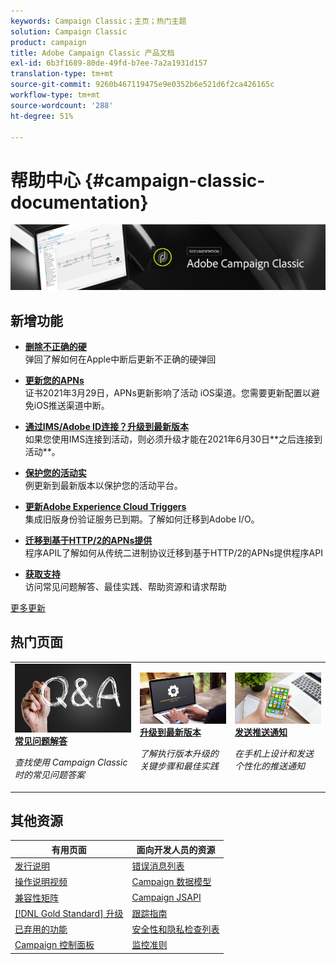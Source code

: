 ```yaml
---
keywords: Campaign Classic；主页；热门主题
solution: Campaign Classic
product: campaign
title: Adobe Campaign Classic 产品文档
exl-id: 6b3f1689-80de-49fd-b7ee-7a2a1931d157
translation-type: tm+mt
source-git-commit: 9260b467119475e9e0352b6e521d6f2ca426165c
workflow-type: tm+mt
source-wordcount: '288'
ht-degree: 51%

---
```


# 帮助中心 {#campaign-classic-documentation}

![](platform/using/assets/do-not-localize/banner_acc_doc.jpg)

## 新增功能

* **[删除不正确的硬](delivery/using/update-bounce-qualification.md)**<br/> 弹回了解如何在Apple中断后更新不正确的硬弹回

* **[更新您的APNs](technotes/ios-certificate-update.md)**<br/> 证书2021年3月29日，APNs更新影响了活动 iOS渠道。您需要更新配置以避免iOS推送渠道中断。

* **[通过IMS/Adobe ID连接？升级到最新版本](integrations/using/about-adobe-id.md)**<br/>如果您使用IMS连接到活动，则必须升级才能在2021年6月30日**&#x200B;之后连接到活动&#x200B;**。

* **[保护您的活动实](technotes/acc-config-updates.md)**<br/> 例更新到最新版本以保护您的活动平台。

* **[更新Adobe Experience Cloud Triggers](integrations/using/configuring-adobe-io.md)**<br/> 集成旧版身份验证服务已到期。了解如何迁移到Adobe I/O。

* **[迁移到基于HTTP/2的APNs提供](https://helpx.adobe.com/cn/campaign/kb/migrate-to-apns-http2.html)**<br/> 程序APIL了解如何从传统二进制协议迁移到基于HTTP/2的APNs提供程序API

* **[获取支持](support.md)**<br/>访问常见问题解答、最佳实践、帮助资源和请求帮助

[更多更新](/help/rn/using/documentation-updates.md)

## 热门页面

<table style="table-layout:fixed">
<tr>
  <td>
    <a href="platform/using/common-questions.md">
      <img alt="常见问题解答" src="platform/using/assets/FAQ.png"/>
    </a>
    <div>
      <a href="platform/using/common-questions.md">
    <strong>常见问题解答</strong>
    </a>
    </div>
    <p>
    <em>查找使用 Campaign Classic 时的常见问题答案</em>
    <p>
  </td>
   <td>
    <a href="production/using/build-upgrade.md">
      <img alt="内部版本升级" src="platform/using/assets/upgrade.png" />
    </a>
    <div>
      <a href="production/using/build-upgrade.md">
    <strong>升级到最新版本</strong>
    </a>
    </div>
    <p>
    <em>了解执行版本升级的关键步骤和最佳实践</em>
    <p>
  </td>
  <td>
    <a href="delivery/using/creating-notifications.md">
       <img alt="推送通知" src="platform/using/assets/push.png" />
    </a>
    <div>
       <a href="delivery/using/creating-notifications.md">
    <strong>发送推送通知</strong>
    </a>
    </div>
    <p>
    <em>在手机上设计和发送个性化的推送通知</em>
    <p>
  </td>
</tr>
</table>

## 其他资源

| 有用页面 | 面向开发人员的资源 |
|---|---|
| [发行说明](/help/rn/using/latest-release.md) | [错误消息列表](https://docs.adobe.com/content/help/en/campaign-classic/technicalresources/error_messages/error_codes.html) |
| [操作说明视频](https://experienceleague.adobe.com/docs/campaign-classic-learn/tutorials/overview.html?lang=zh-Hans) | [Campaign 数据模型](configuration/using/about-data-model.md) |
| [兼容性矩阵](rn/using/compatibility-matrix.md) | [Campaign JSAPI](https://docs.adobe.com/content/help/en/campaign-classic/technicalresources/api/p-1.html) |
| [[!DNL Gold Standard] 升级](rn/using/gs-overview.md) | [跟踪指南](https://helpx.adobe.com/cn/campaign/kb/acc-tracking.html) |
| [已弃用的功能](rn/using/deprecated-features.md) | [安全性和隐私检查列表](https://helpx.adobe.com/cn/campaign/kb/acc-security.html) |
| [Campaign 控制面板](https://experienceleague.adobe.com/docs/control-panel/using/control-panel-home.html) | [监控准则](production/using/monitoring-guidelines.md) |
